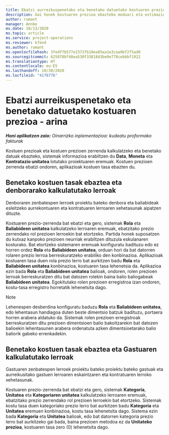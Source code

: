 ```yaml
---
title: Ebatzi aurreikuspenetako eta benetako datuetako kostuaren prezioa - arina
description: Gai honek kostuaren prezioa ebazteko moduari eta estimazioei buruzko informazioa eskaintzen du.
author: rumant
manager: Annbe
ms.date: 10/13/2020
ms.topic: article
ms.service: project-operations
ms.reviewer: kfend
ms.author: rumant
ms.openlocfilehash: 3fedf7b577e2372fb10ea85ea1e3caa9bf2f5ad0
ms.sourcegitcommit: 625878bf48ea530f3381843be0e778cebbbf1922
ms.translationtype: HT
ms.contentlocale: eu-ES
ms.lasthandoff: 10/30/2020
ms.locfileid: "4176776"
---
```

# <a name="resolve-cost-prices-on-estimates-and-actuals---lite"></a>Ebatzi aurreikuspenetako eta benetako datuetako kostuaren prezioa - arina

_**Honi aplikatzen zaio:** Oinarrizko inplementazioa: kudeatu proformako fakturak_

Kostuen prezioak eta kostuen prezioen zerrenda kalkulatzeko eta benetako datuak ebazteko, sistemak informazioa erabiltzen du **Data**, **Moneta** eta **Kontratazio unitatea** lotutako proiektuaren eremuak. Kostuen prezioen zerrenda ebatzi ondoren, aplikazioak kostuen tasa ebazten du.

## <a name="resolving-cost-rates-on-actual-and-estimate-lines-for-time"></a>Benetako kostuen tasak ebaztea eta denborarako kalkulatutako lerroak

Denboraren zenbatespen lerroek proiektu bateko denbora eta baliabideak esleitzeko aurrekontuaren eta kontratuaren lerroaren xehetasunak aipatzen dituzte.

Kostuaren prezio-zerrenda bat ebatzi eta gero, sistemak **Rola** eta **Baliabideen unitatea** kalkulatzeko lerroaren eremuak, ebatzitako prezio zerrendako rol prezioen lerroekin bat etortzeko. Partida honek suposatzen du kutxaz kanpoko prezioen neurriak erabiltzen dituzula eskulanaren kosturako. Bat etortzeko sistemaren eremuak konfiguratu badituzu edo ez horren ordez **Rola** eta **Baliabideen unitatea**, orduan hori da bat datorren rolaren prezio lerroa berreskuratzeko erabiliko den konbinazioa. Aplikazioak kostuaren tasa duen rola prezio lerro bat aurkitzen badu **Rola** eta **Baliabideen unitatea** konbinazioa, kostuaren tasa lehenetsia da. Aplikazioa ezin bada **Rola** eta **Baliabideen unitatea** balioak, ondoren, rolen prezioen lerroak berreskuratzen ditu bat datozen rolekin baina balio baliogabeak **Baliabideen unitatea**. Egokitutako rolen prezioen erregistroa izan ondoren, kostu-tasa erregistro horretatik lehenetsita dago. 

> [!NOTE]
> Lehenespen desberdina konfiguratu baduzu **Rola** eta **Baliabideen unitatea**, edo lehentasun handiagoa duten beste dimentsio batzuk badituzu, portaera horren arabera aldatuko da. Sistemak rolen prezioen erregistroak berreskuratzen ditu prezioen dimentsioen balio bakoitzarekin bat datozen balioekin lehentasunen arabera ordenatuta azken dimentsioetarako balio baliorik gabeko errenkadekin.

## <a name="resolving-cost-rates-on-actual-and-estimate-lines-for-expense"></a>Benetako kostuen tasak ebaztea eta Gastuaren kalkulatutako lerroak

Gastuaren zenbatespen lerroek proiektu bateko proiektu bateko gastuak eta aurreikusitako gastuen lerroaren eskaintzaren eta kontratuaren lerroko xehetasunak.

Kostuaren prezio-zerrenda bat ebatzi eta gero, sistemak **Kategoria**, **Unitatea** eta **Kategoriaren unitatea** kalkulatzeko lerroaren eremuak, ebatzitako prezio zerrendako rol prezioen lerroekin bat etortzeko. Sistemak kostu tasa duen kategoriako prezio lerro bat aurkitzen badu **Kategoria** eta **Unitatea** eremuen konbinazioa, kostu tasa lehenetsita dago. Sistema ezin bada **Kategoria** eta **Unitatea** balioak, edo bat datorren kategoria prezio lerro bat aurkitzeko gai bada, baina prezioen metodoa ez da **Unitateko prezioa**, kostuaren tasa zero (0) lehenetsita dago.
